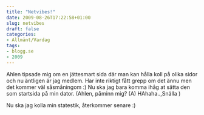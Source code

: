 ```yaml
---
title: "Netvibes!"
date: 2009-08-26T17:22:58+01:00
slug: netvibes
draft: false
categories:
- Allmänt/Vardag
tags:
- blogg.se
- 2009
---
```

Ahlen tipsade mig om en jättesmart sida där man kan hålla koll på olika sidor och nu äntligen är jag medlem. Har inte riktigt fått grepp om det ännu men det kommer väl såsmåningom :) Nu ska jag bara komma ihåg at sätta den som startsida på min dator. (Ahlen, påminn mig? (A) HAhaha..,Snälla )  
  
Nu ska jag kolla min statestik, återkommer senare :)